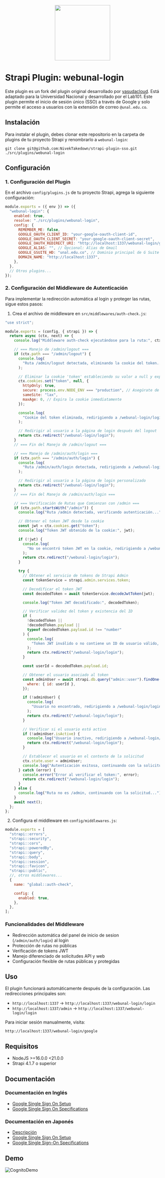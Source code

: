 <div align="center">
 <img src="https://github.com/yasudacloud/strapi-plugin-sso/blob/main/docs/strapi-plugin-sso.png?raw=true" width="180"/>
</div>

# Strapi Plugin: webunal-login

Este plugin es un fork del plugin original desarrollado por [yasudacloud](https://github.com/yasudacloud/strapi-plugin-sso). Está adaptado para la Universidad Nacional y desarrollado por el Lab101. Este plugin permite el inicio de sesión único (SSO) a través de Google y solo permite el acceso a usuarios con la extensión de correo `@unal.edu.co`.

## Instalación

Para instalar el plugin, debes clonar este repositorio en la carpeta de plugins de tu proyecto Strapi y renombrarlo a `webunal-login`:

```shell
git clone git@github.com:NivekTakedown/strapi-plugin-sso.git ./src/plugins/webunal-login
```

## Configuración

### 1. Configuración del Plugin

En el archivo `config/plugins.js` de tu proyecto Strapi, agrega la siguiente configuración:

```js
module.exports = ({ env }) => ({
  "webunal-login": {
    enabled: true,
    resolve: "./src/plugins/webunal-login",
    config: {
      REMEMBER_ME: false,
      GOOGLE_OAUTH_CLIENT_ID: "your-google-oauth-client-id",
      GOOGLE_OAUTH_CLIENT_SECRET: "your-google-oauth-client-secret",
      GOOGLE_OAUTH_REDIRECT_URI: "http://localhost:1337/webunal-login/google/callback",
      GOOGLE_ALIAS: "", // Opcional: Alias de Gmail
      GOOGLE_GSUITE_HD: "unal.edu.co", // Dominio principal de G Suite
      DOMAIN_NAME: "http://localhost:1337",
    },
  },
  // Otros plugins...
});
```

### 2. Configuración del Middleware de Autenticación

Para implementar la redirección automática al login y proteger las rutas, sigue estos pasos:

1. Crea el archivo de middleware en `src/middlewares/auth-check.js`:

```javascript
"use strict";

module.exports = (config, { strapi }) => {
  return async (ctx, next) => {
    console.log("Middleware auth-check ejecutándose para la ruta:", ctx.path);

    // === Manejo de /admin/logout ===
    if (ctx.path === "/admin/logout") {
      console.log(
        "Ruta /admin/logout detectada, eliminando la cookie del token..."
      );

      // Eliminar la cookie 'token' estableciendo su valor a null y expirando inmediatamente
      ctx.cookies.set("token", null, {
        httpOnly: true,
        secure: process.env.NODE_ENV === "production", // Asegúrate de usar HTTPS en producción
        sameSite: "lax",
        maxAge: 0, // Expira la cookie inmediatamente
      });

      console.log(
        "Cookie del token eliminada, redirigiendo a /webunal-login/login"
      );

      // Redirigir al usuario a la página de login después del logout
      return ctx.redirect("/webunal-login/login");
    }
    // === Fin del Manejo de /admin/logout ===

    // === Manejo de /admin/auth/login ===
    if (ctx.path === "/admin/auth/login") {
      console.log(
        "Ruta /admin/auth/login detectada, redirigiendo a /webunal-login/login"
      );

      // Redirigir al usuario a la página de login personalizado
      return ctx.redirect("/webunal-login/login");
    }
    // === Fin del Manejo de /admin/auth/login ===

    // === Verificación de Rutas que Comienzan con /admin ===
    if (ctx.path.startsWith("/admin")) {
      console.log("Ruta /admin detectada, verificando autenticación...");

      // Obtener el token JWT desde la cookie
      const jwt = ctx.cookies.get("token");
      console.log("Token JWT obtenido de la cookie:", jwt);

      if (!jwt) {
        console.log(
          "No se encontró token JWT en la cookie, redirigiendo a /webunal-login/login"
        );
        return ctx.redirect("/webunal-login/login");
      }

      try {
        // Obtener el servicio de tokens de Strapi Admin
        const tokenService = strapi.admin.services.token;

        // Decodificar el token JWT
        const decodedToken = await tokenService.decodeJwtToken(jwt);

        console.log("Token JWT decodificado:", decodedToken);

        // Verificar validez del token y existencia del ID
        if (
          !decodedToken ||
          !decodedToken.payload ||
          typeof decodedToken.payload.id !== "number"
        ) {
          console.log(
            "Token JWT inválido o no contiene un ID de usuario válido, redirigiendo a /webunal-login/login"
          );
          return ctx.redirect("/webunal-login/login");
        }

        const userId = decodedToken.payload.id;

        // Obtener el usuario asociado al token
        const adminUser = await strapi.db.query("admin::user").findOne({
          where: { id: userId },
        });

        if (!adminUser) {
          console.log(
            "Usuario no encontrado, redirigiendo a /webunal-login/login"
          );
          return ctx.redirect("/webunal-login/login");
        }

        // Verificar si el usuario está activo
        if (!adminUser.isActive) {
          console.log("Usuario inactivo, redirigiendo a /webunal-login/login");
          return ctx.redirect("/webunal-login/login");
        }

        // Establecer el usuario en el contexto de la solicitud
        ctx.state.user = adminUser;
        console.log("Autenticación exitosa, continuando con la solicitud...");
      } catch (error) {
        console.error("Error al verificar el token:", error);
        return ctx.redirect("/webunal-login/login");
      }
    } else {
      console.log("Ruta no es /admin, continuando con la solicitud...");
    }
    await next();
  };
};
```

2. Configura el middleware en `config/middlewares.js`:

```javascript
module.exports = [
  "strapi::errors",
  "strapi::security",
  "strapi::cors",
  "strapi::poweredBy",
  "strapi::query",
  "strapi::body",
  "strapi::session",
  "strapi::favicon",
  "strapi::public",
  //, otros middlewares...
  {
    name: "global::auth-check",

    config: {
      enabled: true,
    },
  },
];
```

### Funcionalidades del Middleware

- Redirección automática del panel de inicio de sesion (`/admin/auth/login`) al login
- Protección de rutas no públicas
- Verificación de tokens JWT
- Manejo diferenciado de solicitudes API y web
- Configuración flexible de rutas públicas y protegidas

## Uso

El plugin funcionará automáticamente después de la configuración. Las redirecciones principales son:

- `http://localhost:1337` → `http://localhost:1337/webunal-login/login`
- `http://localhost:1337/admin` → `http://localhost:1337/webunal-login/login`

Para iniciar sesión manualmente, visita:
```
http://localhost:1337/webunal-login/google
```

## Requisitos

- NodeJS >=16.0.0 <21.0.0
- Strapi 4.1.7 o superior

## Documentación

### Documentación en Inglés

- [Google Single Sign On Setup](https://github.com/yasudacloud/strapi-plugin-sso/blob/main/docs/en/google/setup.md)
- [Google Single Sign On Specifications](https://github.com/yasudacloud/strapi-plugin-sso/blob/main/docs/en/google/admin.md)

### Documentación en Japonés

- [Descripción](https://github.com/yasudacloud/strapi-plugin-sso/blob/main/docs/README.md)
- [Google Single Sign On Setup](https://github.com/yasudacloud/strapi-plugin-sso/blob/main/docs/ja/google/setup.md)
- [Google Single Sign-On Specifications](https://github.com/yasudacloud/strapi-plugin-sso/blob/main/docs/ja/google/admin.md)

## Demo

![CognitoDemo](https://github.com/yasudacloud/strapi-plugin-sso/blob/main/docs/demo.gif?raw=true "DemoMovie")
